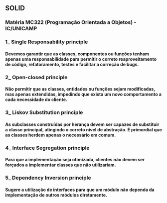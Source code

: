 ## SOLID

### Matéria MC322 (Programação Orientada a Objetos) - IC/UNICAMP

### 1_ Single Responsability principle

#### Devemos garantir que as classes, componentes ou funções tenham apenas uma responsabilidade para permitir o correto reaproveitamento de código, refatoramento, testes e facilitar a correção de bugs.

### 2_ Open-closed principle
#### Não permitir que as classes, entidades ou funções sejam modificadas, mas apenas extendidas, impedindo que exista um novo comportamento a cada necessidade do cliente.

### 3_ Liskov Substitution principle
#### As subclasses construídas por herança devem ser capazes de substituir a classe principal, atingindo o correto nível de abstração. É primordial que as classes herdem apenas o necessário em comum.

### 4_ Interface Segregation principle
#### Para que a implementação seja otimizada, clientes não devem ser forçados a implementar classes que não utilizariam.

### 5_ Dependency Inversion principle
#### Sugere a utilização de interfaces para que um módulo não dependa da implementação de outros módulos diretamente.
